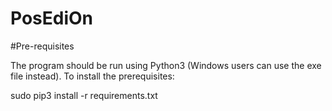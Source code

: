 PosEdiOn
========

#Pre-requisites

The program should be run using Python3 (Windows users can use the exe file instead). To install the prerequisites:

sudo pip3 install -r requirements.txt

